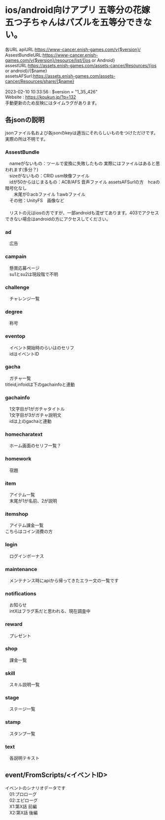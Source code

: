 <h1>ios/android向けアプリ 五等分の花嫁 五つ子ちゃんはパズルを五等分できない。</h1>

各URL
apiURL:https://www-cancer.enish-games.com/v{$version}/<br>
AssestBundleURL:https://www-cancer.enish-games.com/v{$version}/resource/list/{Ios or Android}<br>
assestURL:https://assets.enish-games.com/assets-cancer/Resources/{ios or android}/{$name}<br>
assetsAFSurl:https://assets.enish-games.com/assets-cancer/Resources/share/{$name}<br>
<br>
2023-02-10 10:33:56 : $version = "1_35_426"
<br>
Website : https://koukun.jp/?p=132
<br>
手動更新のため反映にはタイムラグがあります。
<br>
<h2>各jsonの説明</h2>
jsonファイル名および各jsonのkeyは適当にそれらしいものをつけただけです。実際の所は不明です。
<h3>AssestBundle</h3>
　nameがないもの：ツールで変換に失敗したもの 実際にはファイルはあると思われます(多分？)<br>
　sizeがないもの：CRID usm映像ファイル<br>
　idが50からはじまるもの：ACB/AFS 音声ファイル assetsAFSurlの方　hcaの暗号化なし<br>
　　末尾が0:acbファイル 1:awbファイル<br>
　その他：UnityFS　画像など<br>
　<br>
　リストの元はiosの方ですが、一部androidも混ぜてあります。403でアクセスできない場合はandroidの方にアクセスしてください。
<h3>ad</h3>
　広告<br>
 <h3>campain</h3>
　懸賞応募ページ<br>
　su1とsu2は現段階で不明<br>
<h3>challenge</h3>
　チャレンジ一覧<br>
<h3>degree</h3>
　称号<br>
<h3>eventop</h3>
　イベント開始時のらいはのセリフ<br>
　idはイベントID<br>
<h3>gacha</h3>
　ガチャ一覧<br>
  titleid,infoidは下のgachainfoと連動<br>
<h3>gachainfo</h3>
　1文字目が1がガチャタイトル<br>
　1文字目が3がガチャ説明文<br>
　idは上のgachaと連動<br>
<h3>homecharatext</h3>
　ホーム画面のセリフ一覧？<br>
<h3>homework</h3>
　宿題<br>
<h3>item</h3>
　アイテム一覧<br>
　末尾が1が名前、2が説明<br>
<h3>itemshop</h3>
　アイテム課金一覧<br>
  こちらはコイン消費の方<br>
<h3>login</h3>
　ログインボーナス<br>
<h3>maintenance</h3>
　メンテナンス時にapiから帰ってきたエラー文の一覧です<br>
<h3>notifications</h3>
　お知らせ<br>
　intXはフラグ系だと思われる、現在調査中<br>
<h3>reward</h3>
　プレゼント<br>
<h3>shop</h3>
　課金一覧<br>
<h3>skill</h3>
　スキル説明一覧<br>
<h3>stage</h3>
　ステージ一覧<br>
<h3>stamp</h3>
　スタンプ一覧<br>
<h3>text</h3>
　各説明テキスト<br>

<h2>event/FromScripts/<イベントID></h2>
イベントのシナリオデータです<br>
　01:プロローグ<br>
　02:エピローグ<br>
　X1:第X話 前編<br>
　X2:第X話 後編<br>
